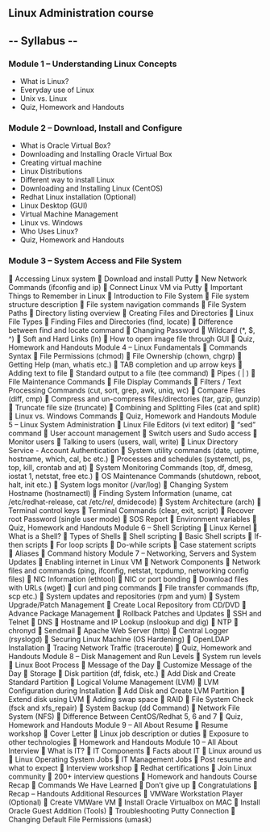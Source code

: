 ## Linux Administration course

## -- Syllabus --
### Module 1 – Understanding Linux Concepts
- What is Linux?
- Everyday use of Linux
- Unix vs. Linux
- Quiz, Homework and Handouts

### Module 2 – Download, Install and Configure
- What is Oracle Virtual Box?
- Downloading and Installing Oracle Virtual Box
- Creating virtual machine
- Linux Distributions
- Different way to install Linux
- Downloading and Installing Linux (CentOS)
- Redhat Linux installation (Optional)
- Linux Desktop (GUI)
- Virtual Machine Management
- Linux vs. Windows
- Who Uses Linux?
- Quiz, Homework and Handouts

### Module 3 – System Access and File System
 Accessing Linux system
 Download and install Putty
 New Network Commands (ifconfig and ip)
 Connect Linux VM via Putty
 Important Things to Remember in Linux
 Introduction to File System
 File system structure description
 File system navigation commands
 File System Paths
 Directory listing overview
 Creating Files and Directories
 Linux File Types
 Finding Files and Directories (find, locate)
 Difference between find and locate command
 Changing Password
 Wildcard (*, $, ^)
 Soft and Hard Links (ln)
 How to open image file through GUI
 Quiz, Homework and Handouts
Module 4 – Linux Fundamentals
 Commands Syntax
 File Permissions (chmod)
 File Ownership (chown, chgrp)
 Getting Help (man, whatis etc.)
 TAB completion and up arrow keys
 Adding text to file
 Standard output to a file (tee command)
 Pipes ( | )
 File Maintenance Commands
 File Display Commands
 Filters / Text Processing Commands (cut, sort, grep, awk, uniq, wc)
 Compare Files (diff, cmp)
 Compress and un-compress files/directories (tar, gzip, gunzip)
 Truncate file size (truncate)
 Combining and Splitting Files (cat and split)
 Linux vs. Windows Commands
 Quiz, Homework and Handouts
Module 5 – Linux System Administration
 Linux File Editors (vi text editor)
 “sed” command
 User account management
 Switch users and Sudo access
 Monitor users
 Talking to users (users, wall, write)
 Linux Directory Service - Account Authentication
 System utility commands (date, uptime, hostname, which, cal, bc etc.)
 Processes and schedules (systemctl, ps, top, kill, crontab and at)
 System Monitoring Commands (top, df, dmesg, iostat 1, netstat, free etc.)
 OS Maintenance Commands (shutdown, reboot, halt, init etc.)
 System logs monitor (/var/log)
 Changing System Hostname (hostnamectl)
 Finding System Information (uname, cat /etc/redhat-release, cat /etc/*rel*, dmidecode)
 System Architecture (arch)
 Terminal control keys
 Terminal Commands (clear, exit, script)
 Recover root Password (single user mode)
 SOS Report
 Environment variables
 Quiz, Homework and Handouts
Module 6 – Shell Scripting
 Linux Kernel
 What is a Shell?
 Types of Shells
 Shell scripting
 Basic Shell scripts
 If-then scripts
 For loop scripts
 Do-while scripts
 Case statement scripts
 Aliases
 Command history
Module 7 – Networking, Servers and System Updates
 Enabling internet in Linux VM
 Network Components
 Network files and commands (ping, ifconfig, netstat, tcpdump, networking config files)
 NIC Information (ethtool)
 NIC or port bonding
 Download files with URLs (wget)
 curl and ping commands
 File transfer commands (ftp, scp etc.)
 System updates and repositories (rpm and yum)
 System Upgrade/Patch Management
 Create Local Repository from CD/DVD
 Advance Package Management
 Rollback Patches and Updates
 SSH and Telnet
 DNS
 Hostname and IP Lookup (nslookup and dig)
 NTP
 chronyd
 Sendmail
 Apache Web Server (http)
 Central Logger (rsyslogd)
 Securing Linux Machine (OS Hardening)
 OpenLDAP Installation
 Tracing Network Traffic (traceroute)
 Quiz, Homework and Handouts
Module 8 – Disk Management and Run Levels
 System run levels
 Linux Boot Process
 Message of the Day
 Customize Message of the Day
 Storage
 Disk partition (df, fdisk, etc.)
 Add Disk and Create Standard Partition
 Logical Volume Management (LVM)
 LVM Configuration during Installation
 Add Disk and Create LVM Partition
 Extend disk using LVM
 Adding swap space
 RAID
 File System Check (fsck and xfs_repair)
 System Backup (dd Command)
 Network File System (NFS)
 Difference Between CentOS/Redhat 5, 6 and 7
 Quiz, Homework and Handouts
Module 9 – All About Resume
 Resume workshop
 Cover Letter
 Linux job description or duties
 Exposure to other technologies
 Homework and Handouts
Module 10 – All About Interview
 What is IT?
 IT Components
 Facts about IT
 Linux around us
 Linux Operating System Jobs
 IT Management Jobs
 Post resume and what to expect
 Interview workshop
 Redhat certifications
 Join Linux community
 200+ interview questions
 Homework and handouts
Course Recap
 Commands We Have Learned
 Don’t give up
 Congratulations
 Recap – Handouts
Additional Resources
 VMWare Workstation Player (Optional)
 Create VMWare VM
 Install Oracle Virtualbox on MAC
 Install Oracle Guest Addition (Tools)
 Troubleshooting Putty Connection
 Changing Default File Permissions (umask)
